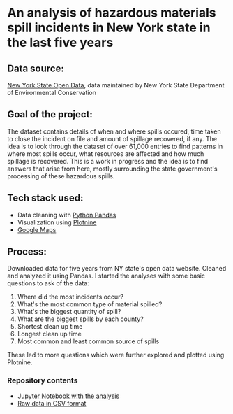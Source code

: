 # An analysis of hazardous materials spill incidents in New York state in the last five years


## Data source: 
[New York State Open Data](https://data.ny.gov/Energy-Environment/Spill-Incidents/u44d-k5fk), data maintained by New York State Department of Environmental Conservation

## Goal of the project: 
The dataset contains details of when and where spills occured, time taken to close the incident on file and amount of spillage recovered, if any. The idea is to look through the dataset of over 61,000 entries to find patterns in where most spills occur, what resources are affected and how much spillage is recovered. This is a work in progress and the idea is to find answers that arise from here, mostly surrounding the state government's processing of these hazardous spills.

## Tech stack used:
- Data cleaning with [Python Pandas](https://pandas.pydata.org/)
- Visualization using [Plotnine](https://plotnine.readthedocs.io/en/stable/)
- [Google Maps](https://maps.google.com/)

## Process:
Downloaded data for five years from NY state's open data website. Cleaned and analyzed it using Pandas. I started the analyses with some basic questions to ask of the data:
1. Where did the most incidents occur?
2. What's the most common type of material spilled?
3. What's the biggest quantity of spill?
4. What are the biggest spills by each county?
5. Shortest clean up time
6. Longest clean up time
7. Most common and least common source of spills

These led to more questions which were further explored and plotted using Plotnine.

### Repository contents
- [Jupyter Notebook with the analysis](https://github.com/areenaarora/ny-spills/blob/main/spill-data-five-years.ipynb)
- [Raw data in CSV format](https://github.com/areenaarora/ny-spills/blob/main/five-years-spill_incidents.csv)